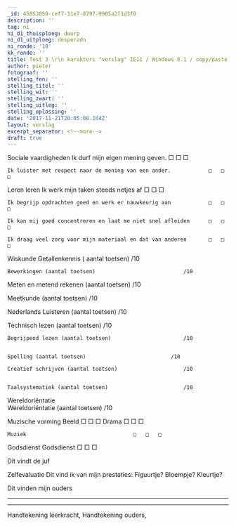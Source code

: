 ```yaml
---
_id: 45853050-cef7-11e7-8797-9905a2f1d3f0
description: ''
tag: ni
ni_d1_thuisploeg: dworp
ni_d1_uitploeg: desperado
ni_ronde: '10'
kk_ronde: ''
title: Test 3 \r\n karakters "verslag" IE11 / Windows 8.1 / copy/paste from MS Word
author: pieter
fotograaf: ''
stelling_fen: ''
stelling_titel: ''
stelling_wit: ''
stelling_zwart: ''
stelling_uitleg: ''
stelling_oplossing: ''
date: '2017-11-21T20:05:08.104Z'
layout: verslag
excerpt_separator: <!--more-->
draft: true
---
```

Sociale vaardigheden
	Ik durf mijn eigen mening geven.					□	□	□

	Ik luister met respect naar de mening van een ander.			□	□	□
	 


Leren leren
Ik werk mijn taken steeds netjes af					□	□	□

	Ik begrijp opdrachten goed en werk er nauwkeurig aan			□	□	□
	
	Ik kan mij goed concentreren en laat me niet snel afleiden		□	□	□
	
	Ik draag veel zorg voor mijn materiaal en dat van anderen		□	□	□
	

Wiskunde
	Getallenkennis ( aantal toetsen)						/10
	 

	Bewerkingen (aantal toetsen)							/10
	 

Meten en metend rekenen (aantal toetsen)					/10

Meetkunde (aantal toetsen)							/10
	

Nederlands
	Luisteren (aantal toetsen)							/10
	

Technisch lezen (aantal toetsen)						/10
	 

	Begrijpend lezen (aantal toetsen)						/10
	

	Spelling (aantal toetsen)							/10
	
	Creatief schrijven (aantal toetsen)						/10
	

	Taalsystematiek (aantal toetsen)						/10
	

Wereldoriëntatie	
	Wereldoriëntatie (aantal toetsen)						/10
	 

Muzische vorming
	Beeld									□	□	□
Drama									□	□	□

	Muziek									□	□	□ 

Godsdienst
	Godsdienst								□	□	□



Dit vindt de juf
	
Zelfevaluatie
Dit vind ik van mijn prestaties:
Figuurtje? Bloempje? Kleurtje? 

Dit vinden mijn ouders 
_________________________________________________________________
_________________________________________________________________
	

Handtekening leerkracht,						Handtekening ouders,
